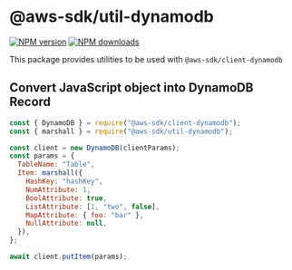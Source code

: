 # @aws-sdk/util-dynamodb

[![NPM version](https://img.shields.io/npm/v/@aws-sdk/util-dynamodb/beta.svg)](https://www.npmjs.com/package/@aws-sdk/util-dynamodb)
[![NPM downloads](https://img.shields.io/npm/dm/@aws-sdk/util-dynamodb.svg)](https://www.npmjs.com/package/@aws-sdk/util-dynamodb)

This package provides utilities to be used with `@aws-sdk/client-dynamodb`

## Convert JavaScript object into DynamoDB Record

```js
const { DynamoDB } = require("@aws-sdk/client-dynamodb");
const { marshall } = require("@aws-sdk/util-dynamodb");

const client = new DynamoDB(clientParams);
const params = {
  TableName: "Table",
  Item: marshall({
    HashKey: "hashKey",
    NumAttribute: 1,
    BoolAttribute: true,
    ListAttribute: [1, "two", false],
    MapAttribute: { foo: "bar" },
    NullAttribute: null,
  }),
};

await client.putItem(params);
```
